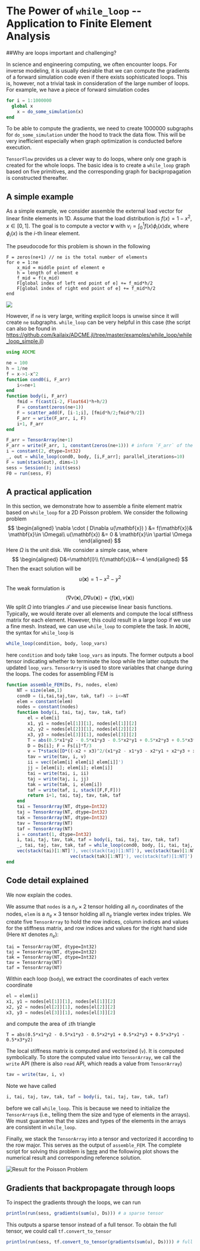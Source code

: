 # The Power of `while_loop` -- Application to Finite Element Analysis

##Why are loops important and challenging?

In science and engineering computing, we often encounter loops. For inverse modeling, it is usually desirable that we can compute the gradients of a forward simulation code even if there exists sophisticated loops. This is, however, not a trivial task in consideration of the large number of loops. For example, we have a piece of forward simulation codes

```julia
for i = 1:1000000
  global x
	x = do_some_simulation(x)
end
```

To be able to compute the gradients, we need to create 1000000 subgraphs for `do_some_simulation` under the hood to track the data flow. This will be very inefficient especially when graph optimization is conducted before execution. 

`TensorFlow` provides us a clever way to do loops, where only one graph is created for the whole loops. The basic idea is to create a `while_loop` graph based on five primitives, and the corresponding graph for backpropagation is constructed thereafter. 

## A simple example

As a simple example, we consider assemble the external load vector for linear finite elements in 1D. Assume that the load distribution is $f(x)=1-x^2$, $x\in[0,1]$. The goal is to compute a vector $\mathbf{v}$ with $v_i=\int_{0}^1 f(x)\phi_i(x)dx$, where $\phi_i(x)$ is the $i$-th linear element. 

The pseudocode for this problem is shown in the following

```pseudocode
F = zeros(ne+1) // ne is the total number of elements
for e = 1:ne
	x_mid = middle point of element e
	h = length of element e
	f_mid = f(x_mid)
	F[global index of left end point of e] += f_mid*h/2
	F[global index of right end point of e] += f_mid*h/2
end
```

![](asset/externalforce.png)

However, if `ne` is very large, writing explicit loops is unwise since it will create `ne` subgraphs. `while_loop` can be very helpful in this case (the script can also be found in https://github.com/kailaix/ADCME.jl/tree/master/examples/while_loop/while_loop_simple.jl)

```julia
using ADCME

ne = 100
h = 1/ne
f = x->1-x^2
function cond0(i, F_arr)
    i<=ne+1
end
function body(i, F_arr)
    fmid = f(cast(i-2, Float64)*h+h/2)
    F = constant(zeros(ne+1))
    F = scatter_add(F, [i-1;i], [fmid*h/2;fmid*h/2])
    F_arr = write(F_arr, i, F)
    i+1, F_arr
end

F_arr = TensorArray(ne+1)
F_arr = write(F_arr, 1, constant(zeros(ne+1))) # inform `F_arr` of the data type by writing at index 1
i = constant(2, dtype=Int32)
_, out = while_loop(cond0, body, [i,F_arr]; parallel_iterations=10)
F = sum(stack(out), dims=1)
sess = Session(); init(sess)
F0 = run(sess, F)

```



## A practical application

In this section, we demonstrate how to assemble a finite element matrix based on `while_loop` for a 2D Poisson problem. We consider the following problem
$$
\begin{aligned}
\nabla \cdot ( D\nabla u(\mathbf{x}) ) &= f(\mathbf{x})& \mathbf{x}\in \Omega\\
u(\mathbf{x}) &= 0 & \mathbf{x}\in \partial \Omega
\end{aligned}
$$
Here $\Omega$ is the unit disk. We consider a simple case, where
$$
\begin{aligned}
D&=\mathbf{I}\\
f(\mathbf{x})&=-4
\end{aligned}
$$
Then the exact solution will be 
$$
u(\mathbf{x}) = 1-x^2-y^2
$$
The weak formulation is
$$
\langle \nabla v(\mathbf{x}), D\nabla u(\mathbf{x}) \rangle = \langle f(\mathbf{x}),v(\mathbf{x}) \rangle
$$
We  split $\Omega$ into triangles $\mathcal{T}$ and use piecewise linear basis functions. Typically, we would iterate over all elements and compute the local stiffness matrix for each element. However, this could result in a large loop if we use a fine mesh. Instead, we can use `while_loop` to complete the task. In `ADCME`, the syntax for `while_loop` is 

```julia
while_loop(condition, body, loop_vars)
```

here `condition` and `body` take `loop_vars` as inputs. The former outputs a bool tensor indicating whether to terminate the loop while the latter outputs the updated `loop_vars`. `TensorArry` is used to store variables that change during the loops. The codes for assembling FEM is

```julia
function assemble_FEM(Ds, Fs, nodes, elem)
    NT = size(elem,1)
    cond0 = (i,tai,taj,tav, tak, taf) -> i<=NT
    elem = constant(elem)
    nodes = constant(nodes)
    function body(i, tai, taj, tav, tak, taf)
        el = elem[i]
        x1, y1 = nodes[el[1]][1], nodes[el[1]][2]
        x2, y2 = nodes[el[2]][1], nodes[el[2]][2]
        x3, y3 = nodes[el[3]][1], nodes[el[3]][2]
        T = abs(0.5*x1*y2 - 0.5*x1*y3 - 0.5*x2*y1 + 0.5*x2*y3 + 0.5*x3*y1 - 0.5*x3*y2)
        D = Ds[i]; F = Fs[i]*T/3
        v = T*stack([D*((-x2 + x3)^2/(x1*y2 - x1*y3 - x2*y1 + x2*y3 + x3*y1 - x3*y2)^2 + (y2 - y3)^2/(x1*y2 - x1*y3 - x2*y1 + x2*y3 + x3*y1 - x3*y2)^2),D*((x1 - x3)*(-x2 + x3)/(x1*y2 - x1*y3 - x2*y1 + x2*y3 + x3*y1 - x3*y2)^2 + (-y1 + y3)*(y2 - y3)/(x1*y2 - x1*y3 - x2*y1 + x2*y3 + x3*y1 - x3*y2)^2),D*((-x1 + x2)*(-x2 + x3)/(x1*y2 - x1*y3 - x2*y1 + x2*y3 + x3*y1 - x3*y2)^2 + (y1 - y2)*(y2 - y3)/(x1*y2 - x1*y3 - x2*y1 + x2*y3 + x3*y1 - x3*y2)^2),D*((x1 - x3)*(-x2 + x3)/(x1*y2 - x1*y3 - x2*y1 + x2*y3 + x3*y1 - x3*y2)^2 + (-y1 + y3)*(y2 - y3)/(x1*y2 - x1*y3 - x2*y1 + x2*y3 + x3*y1 - x3*y2)^2),D*((x1 - x3)^2/(x1*y2 - x1*y3 - x2*y1 + x2*y3 + x3*y1 - x3*y2)^2 + (-y1 + y3)^2/(x1*y2 - x1*y3 - x2*y1 + x2*y3 + x3*y1 - x3*y2)^2),D*((-x1 + x2)*(x1 - x3)/(x1*y2 - x1*y3 - x2*y1 + x2*y3 + x3*y1 - x3*y2)^2 + (-y1 + y3)*(y1 - y2)/(x1*y2 - x1*y3 - x2*y1 + x2*y3 + x3*y1 - x3*y2)^2),D*((-x1 + x2)*(-x2 + x3)/(x1*y2 - x1*y3 - x2*y1 + x2*y3 + x3*y1 - x3*y2)^2 + (y1 - y2)*(y2 - y3)/(x1*y2 - x1*y3 - x2*y1 + x2*y3 + x3*y1 - x3*y2)^2),D*((-x1 + x2)*(x1 - x3)/(x1*y2 - x1*y3 - x2*y1 + x2*y3 + x3*y1 - x3*y2)^2 + (-y1 + y3)*(y1 - y2)/(x1*y2 - x1*y3 - x2*y1 + x2*y3 + x3*y1 - x3*y2)^2),D*((-x1 + x2)^2/(x1*y2 - x1*y3 - x2*y1 + x2*y3 + x3*y1 - x3*y2)^2 + (y1 - y2)^2/(x1*y2 - x1*y3 - x2*y1 + x2*y3 + x3*y1 - x3*y2)^2)])
        tav = write(tav, i, v)
        ii = vec([elem[i] elem[i] elem[i]]')
        jj = [elem[i]; elem[i]; elem[i]]
        tai = write(tai, i, ii)
        taj = write(taj, i, jj)
        tak = write(tak, i, elem[i])
        taf = write(taf, i, stack([F,F,F]))
        return i+1, tai, taj, tav, tak, taf
    end
    tai = TensorArray(NT, dtype=Int32)
    taj = TensorArray(NT, dtype=Int32)
    tak = TensorArray(NT, dtype=Int32)
    tav = TensorArray(NT)
    taf = TensorArray(NT)
    i = constant(1, dtype=Int32)
    i, tai, taj, tav, tak, taf = body(i, tai, taj, tav, tak, taf)
    _, tai, taj, tav, tak, taf = while_loop(cond0, body, [i, tai, taj, tav, tak, taf]; parallel_iterations=10)
    vec(stack(tai)[1:NT]'), vec(stack(taj)[1:NT]'), vec(stack(tav)[1:NT]'),
                        vec(stack(tak)[1:NT]'), vec(stack(taf)[1:NT]')
end
```

## Code detail explained

We now explain the codes. 

We assume that `nodes` is a $n_v\times 2$ tensor holding all $n_v$ coordinates of the nodes, `elem` is a $n_e\times 3$  tensor holding all $n_e$ triangle vertex index triples. We create five `TensorArray` to hold the row indices, column indices and values for the stiffness matrix, and row indices and values for the right hand side (Here `NT` denotes $n_e$):

```
tai = TensorArray(NT, dtype=Int32)
taj = TensorArray(NT, dtype=Int32)
tak = TensorArray(NT, dtype=Int32)
tav = TensorArray(NT)
taf = TensorArray(NT)
```

Within each loop (`body`), we extract the coordinates of each vertex coordinate

```julia
el = elem[i]
x1, y1 = nodes[el[1]][1], nodes[el[1]][2]
x2, y2 = nodes[el[2]][1], nodes[el[2]][2]
x3, y3 = nodes[el[3]][1], nodes[el[3]][2]
```

and compute the area of `i`th triangle

```
T = abs(0.5*x1*y2 - 0.5*x1*y3 - 0.5*x2*y1 + 0.5*x2*y3 + 0.5*x3*y1 - 0.5*x3*y2)
```

The local stiffness matrix is computed and vectorized (`v`). It is computed symbolically.  To store the computed value into `TensorArray`, we call the `write` API (there is also `read` API, which reads a value from `TensorArray`)

```julia
tav = write(tav, i, v)
```

Note we have called 

```julia
i, tai, taj, tav, tak, taf = body(i, tai, taj, tav, tak, taf)
```

before we call `while_loop`. This is because we need to initialize the `TensorArray`s (i.e., telling them the size and type of elements in the arrays). We must guarantee that the sizes and types of the elements in the arrays are consistent in `while_loop`. 

Finally, we stack the `TensorArray` into a tensor and vectorized it according to the row major. This serves as the output of `assemble_FEM`. The complete script for solving this problem is [here](https://github.com/kailaix/ADCME.jl/tree/master/examples/while_loop/while_loop.jl) and the following plot shows the numerical result and corresponding reference solution. 

![Result for the Poisson Problem](asset/while_loop.png)

## Gradients that backpropagate through loops

To inspect the gradients through the loops, we can run 

```julia
println(run(sess, gradients(sum(u), Ds))) # a sparse tensor
```

This outputs a sparse tensor instead of a full tensor. To obtain the full tensor, we could call `tf.convert_to_tensor`

```julia
println(run(sess, tf.convert_to_tensor(gradients(sum(u), Ds)))) # full tensor
```







